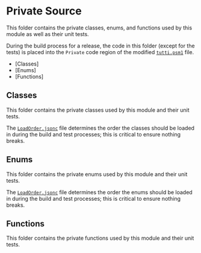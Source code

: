 # Private Source

This folder contains the private classes, enums, and functions used by this module as well as their
unit tests.

During the build process for a release, the code in this folder (except for the tests) is placed
into the `Private` code region of the modified [`tutti.psm1`](../readme.md#tuttipsm1) file.

- [Classes]
- [Enums]
- [Functions]

## Classes

This folder contains the private classes used by this module and their unit tests.

The [`LoadOrder.jsonc`](Classes/LoadOrder.jsonc) file determines the order the classes should be
loaded in during the build and test processes; this is critical to ensure nothing breaks.

<!--
When one or more classes are added, this comment should be replaced with a list of the current
classes with a synopsis and any important notes for maintainers. For example:
- [`Foo`](Classes/Foo.ps1): Used to represent the foo datatype for processing.
  - Currently experimental and unstable, excluded from the build process.
-->

## Enums

This folder contains the private enums used by this module and their unit tests.

The [`LoadOrder.jsonc`](Enums/LoadOrder.jsonc) file determines the order the enums should be loaded
in during the build and test processes; this is critical to ensure nothing breaks.

<!--
When one or more enums are added, this comment should be replaced with a list of the current enums
with a synopsis and any important notes for maintainers. For example:
- [`Bar`](Enums/Bar.ps1): Used for the known-valid values for the Bar property of the Foo datatype.
  - Needs to be updated periodically as the upstream datatype is modified.
-->

## Functions

This folder contains the private functions used by this module and their unit tests.

<!--
When one or more functions are added, this comment should be replaced with a list of the current
functions with a synopsis and any important notes for maintainers. For example:
- [`Get-Foo`](Functions/Foo.ps1): Used to retrieve Foo objects for processing.
  - Currently experimental and unstable, excluded from the build process.
-->
